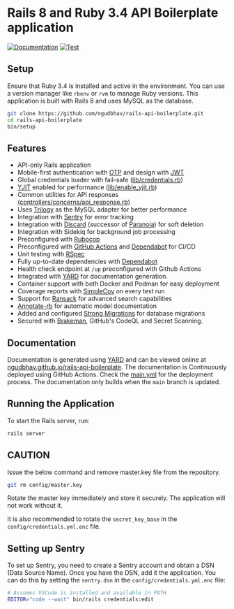 # Rails 8 and Ruby 3.4 API Boilerplate application

[![Documentation](https://github.com/ngudbhav/rails-api-boilerplate/actions/workflows/deploy-docs.yml/badge.svg)](https://ngudbhav.github.io/rails-api-boilerplate/)
[![Test](https://github.com/ngudbhav/rails-api-boilerplate/actions/workflows/ci.yml/badge.svg)](https://github.com/ngudbhav/rails-api-boilerplate/actions/workflows/ci.yml)

## Setup
Ensure that Ruby 3.4 is installed and active in the environment. You can use a version manager like `rbenv` or `rvm` to manage Ruby versions.
This application is built with Rails 8 and uses MySQL as the database.

```bash
git clone https://github.com/ngudbhav/rails-api-boilerplate.git
cd rails-api-boilerplate
bin/setup
```

## Features
- API-only Rails application
- Mobile-first authentication with [OTP](lib/otp) and design with [JWT](lib/jwt_authenticate.rb)
- Global credentials loader with fail-safe ([lib/credentials.rb](lib/credentials.rb))
- [YJIT](https://shopify.engineering/ruby-yjit-is-production-ready) enabled for performance ([lib/enable_yjit.rb](config/initializers/enable_yjit.rb))
- Common utilities for API responses ([controllers/concerns/api_response.rb](app/controllers/concerns/response.rb))
- Uses [Trilogy](https://github.com/trilogy-libraries/trilogy) as the MySQL adapter for better performance
- Integration with [Sentry](https://sentry.io/welcome/) for error tracking
- Integration with [Discard](https://github.com/jhawthorn/discard) (successor of [Paranoia](https://github.com/rubysherpas/paranoia)) for soft deletion
- Integration with Sidekiq for background job processing
- Preconfigured with [Rubocop](https://github.com/rubocop/rubocop)
- Preconfigured with [GitHub Actions](.github/workflows/ci.yml) and [Dependabot](.github/dependabot.yml) for CI/CD
- Unit testing with [RSpec](https://rspec.info/)
- Fully up-to-date dependencies with [Dependabot](.github/dependabot.yml)
- Health check endpoint at `/up` preconfigured with Github Actions
- Integrated with [YARD](https://yardoc.org/) for documentation generation.
- Container support with both Docker and Podman for easy deployment
- Coverage reports with [SimpleCov](https://github.com/simplecov-ruby/simplecov) on every test run
- Support for [Ransack](https://github.com/activerecord-hackery/ransack) for advanced search capabilities
- [Annotate-rb](https://github.com/drwl/annotaterb) for automatic model documentation
- Added and configured [Strong Migrations](https://github.com/ankane/strong_migrations) for database migrations
- Secured with [Brakeman](https://brakemanscanner.org/), GitHub's CodeQL and Secret Scanning.

## Documentation
Documentation is generated using [YARD](https://yardoc.org/) and can be viewed online at [ngudbhav.github.io/rails-api-boilerplate](https://ngudbhav.github.io/rails-api-boilerplate/).
The documentation is Continuously deployed using GitHub Actions. Check the [main.yml](.github/workflows/main.yml) for the deployment process.
The documentation only builds when the `main` branch is updated.

## Running the Application
To start the Rails server, run:

```bash
rails server
```

## CAUTION
Issue the below command and remove master.key file from the repository.
```bash
git rm config/master.key
```
Rotate the master key immediately and store it securely. The application will not work without it.

It is also recommended to rotate the `secret_key_base` in the `config/credentials.yml.enc` file.

## Setting up Sentry
To set up Sentry, you need to create a Sentry account and obtain a DSN (Data Source Name). Once you have the DSN, add it the application.
You can do this by setting the `sentry.dsn` in the `config/credentials.yml.enc` file:

```bash
# Assumes VSCode is installed and available in PATH
EDITOR="code --wait" bin/rails credentials:edit
```
